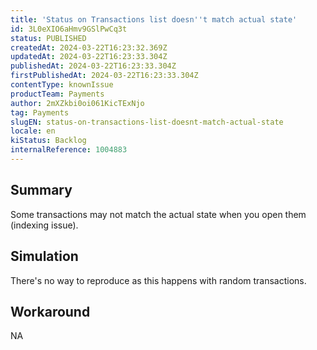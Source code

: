 ```yaml
---
title: 'Status on Transactions list doesn''t match actual state'
id: 3L0eXIO6aHmv9GSlPwCq3t
status: PUBLISHED
createdAt: 2024-03-22T16:23:32.369Z
updatedAt: 2024-03-22T16:23:33.304Z
publishedAt: 2024-03-22T16:23:33.304Z
firstPublishedAt: 2024-03-22T16:23:33.304Z
contentType: knownIssue
productTeam: Payments
author: 2mXZkbi0oi061KicTExNjo
tag: Payments
slugEN: status-on-transactions-list-doesnt-match-actual-state
locale: en
kiStatus: Backlog
internalReference: 1004883
---
```


## Summary


Some transactions may not match the actual state when you open them (indexing issue).


##

## Simulation


There's no way to reproduce as this happens with random transactions.


##

## Workaround


NA





